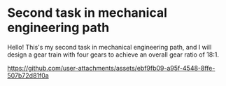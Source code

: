# Second task in mechanical engineering path
Hello! This's my second task in mechanical engineering path, and I will design a gear train with four gears to achieve an overall gear ratio of 18:1.

https://github.com/user-attachments/assets/ebf9fb09-a95f-4548-8ffe-507b72d81f0a
